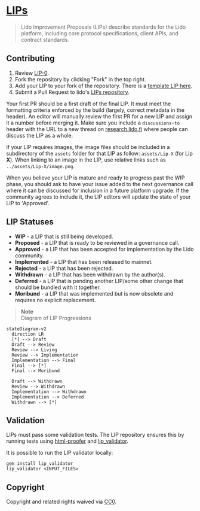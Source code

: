 # [LIPs](https://research.lido.fi/) 

> Lido Improvement Proposals (LIPs) describe standards for the Lido platform, including core protocol specifications, client APIs, and contract standards.
 
## Contributing

 1. Review [LIP-0](https://github.com/lidofinance/lido-improvement-proposals/blob/develop/LIPS/lip-0.md).
 2. Fork the repository by clicking "Fork" in the top right.
 3. Add your LIP to your fork of the repository. There is a [template LIP here](https://github.com/lidofinance/lido-improvement-proposals/blob/develop/lip-X.md).
 4. Submit a Pull Request to lido's [LIPs repository](https://github.com/lidofinance/lido-improvement-proposals).

Your first PR should be a first draft of the final LIP. It must meet the formatting criteria enforced by the build (largely, correct metadata in the header). An editor will manually review the first PR for a new LIP and assign it a number before merging it. Make sure you include a `discussions-to` header with the URL to a new thread on [research.lido.fi](https://research.lido.fi/) where people can discuss the LIP as a whole.

If your LIP requires images, the image files should be included in a subdirectory of the `assets` folder for that LIP as follow: `assets/Lip-X` (for Lip **X**). When linking to an image in the LIP, use relative links such as `../assets/Lip-X/image.png`.

When you believe your LIP is mature and ready to progress past the WIP phase, you should ask to have your issue added to the next governance call where it can be discussed for inclusion in a future platform upgrade. If the community agrees to include it, the LIP editors will update the state of your LIP to 'Approved'.

## LIP Statuses

* **WIP** - a LIP that is still being developed.
* **Proposed** - a LIP that is ready to be reviewed in a governance call.
* **Approved** - a LIP that has been accepted for implementation by the Lido community.
* **Implemented** - a LIP that has been released to mainnet.
* **Rejected** - a LIP that has been rejected.
* **Withdrawn** - a LIP that has been withdrawn by the author(s).
* **Deferred** - a LIP that is pending another LIP/some other change that should be bundled with it together.
* **Moribund** - a LIP that was implemented but is now obsolete and requires no explicit replacement.

>**Note**   
> Diagram of LIP Progressions 

```mermaid
stateDiagram-v2
  direction LR
  [*] --> Draft
  Draft --> Review
  Review --> Living
  Review --> Implementation
  Implementation --> Final
  Final --> [*]
  Final --> Moribund
  
  Draft --> Withdrawn
  Review --> Withdrawn
  Implementation --> Withdrawn
  Implementation --> Deferred
  Withdrawn --> [*]
```


## Validation

LIPs must pass some validation tests. The LIP repository ensures this by running tests using [html-proofer](https://rubygems.org/gems/html-proofer) and [lip_validator](https://rubygems.org/gems/lip_validator).

It is possible to run the LIP validator locally:
```
gem install lip_validator
lip_validator <INPUT_FILES>
```

## Copyright

Copyright and related rights waived via [CC0](https://creativecommons.org/publicdomain/zero/1.0/).
